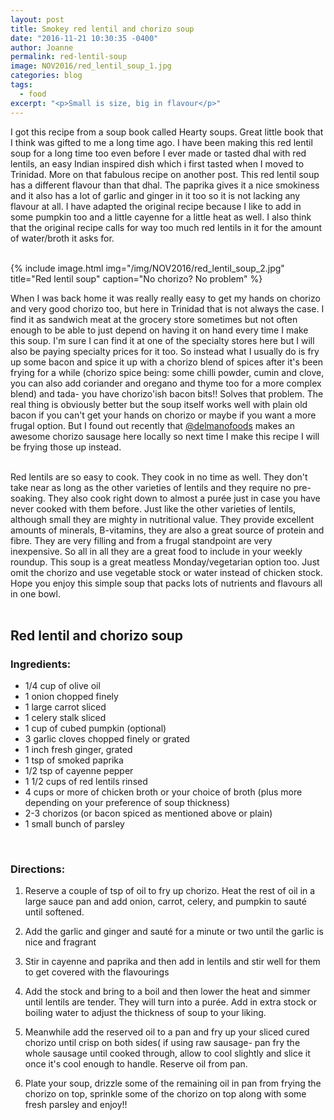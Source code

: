 ```yaml
---
layout: post
title: Smokey red lentil and chorizo soup
date: "2016-11-21 10:30:35 -0400"
author: Joanne
permalink: red-lentil-soup
image: NOV2016/red_lentil_soup_1.jpg
categories: blog
tags:
  - food
excerpt: "<p>Small is size, big in flavour</p>"
---
```


I got this recipe from a soup book called Hearty soups. Great little book that I think was gifted to me a long time ago. I have been making this red lentil soup for a long time too even before I ever made or tasted dhal with red lentils, an easy Indian inspired dish which i first tasted when I moved to Trinidad. More on that fabulous recipe on another post.  This red lentil soup has a different flavour than that dhal.  The paprika gives it a nice smokiness and it also has a lot of garlic and ginger in it too so it is not lacking any flavour at all. I have adapted the original recipe because I like to add in some  pumpkin too and a little cayenne for a little heat as well.  I also think that the original recipe calls for way too much red lentils in it for the amount of water/broth it asks for.  
<br>

{% include image.html
            img="/img/NOV2016/red_lentil_soup_2.jpg"
            title="Red lentil soup"
            caption="No chorizo? No problem" %}

When I was back home it was really really easy to get my hands on chorizo and very good chorizo too, but here in Trinidad that is not always the case.  I find it as sandwich meat at the grocery store sometimes but not often enough to be able to just depend on having it on hand every time I make this soup.  I'm sure I can find it at one of the specialty stores here but I will also be paying specialty prices for it too. So instead what I usually do is fry up some bacon and spice it up with a chorizo blend of spices after it's been frying for a while (chorizo spice being: some chilli powder, cumin and clove, you can also add coriander and oregano and thyme too for a more complex blend) and tada- you have chorizo'ish bacon bits!! Solves that problem.  The real thing is obviously better but the soup itself works well with plain old bacon if you can't get your hands on chorizo or maybe if you want a more frugal option.  But I found out recently that [@delmanofoods](https://www.instagram.com/delmanofood) makes an awesome chorizo sausage here locally so next time I make this recipe I will be frying those up instead.
<br><br>

Red lentils are so easy to cook.  They cook in no time as well. They don't take near as long as the other varieties of lentils and they require no pre-soaking. They also cook right down to almost a purée just in case you have never cooked with them before.  Just like the other varieties of lentils, although small they are mighty in nutritional value.  They provide excellent amounts of minerals, B-vitamins, they are also a great source of protein and fibre.  They are very filling and from a frugal standpoint are very inexpensive. So all in all they are a great food to include in your weekly roundup. This soup is a great meatless Monday/vegetarian option too. Just omit the chorizo and use vegetable stock or water instead of chicken stock. Hope you enjoy this simple soup that packs lots of nutrients and flavours all in one bowl.
<br><br>

## Red lentil and chorizo soup

### Ingredients:

* 1/4 cup of olive oil
* 1 onion chopped finely
* 1 large carrot sliced
* 1 celery stalk sliced
* 1 cup of cubed pumpkin (optional)
* 3 garlic cloves chopped finely or grated
* 1 inch fresh ginger, grated
* 1 tsp of smoked paprika
* 1/2 tsp of cayenne pepper
* 1 1/2 cups of red lentils rinsed
* 4 cups or more of chicken broth or your choice of broth (plus more depending on your preference of soup thickness)
* 2-3 chorizos (or bacon spiced as mentioned above or plain)
* 1 small bunch of parsley
<br>

### Directions:

1. Reserve a couple of tsp of oil to fry up chorizo. Heat the rest of oil in a large sauce pan and add onion, carrot, celery, and pumpkin to sauté until softened.

1. Add the garlic and ginger and sauté for a minute or two until the garlic is nice and fragrant

1. Stir in cayenne and paprika and then add in lentils and stir well for them to get covered with the flavourings   

1. Add the stock and bring to a boil and then lower the heat and simmer until lentils are tender. They will turn into a purée.  Add in extra stock or boiling water to adjust the thickness of soup to your liking.  

1. Meanwhile add the reserved oil to a pan and fry up your sliced cured chorizo until crisp on both sides( if using raw sausage- pan fry the whole sausage until cooked through, allow to cool slightly and slice it once it's cool enough to handle. Reserve oil from pan.

1. Plate your soup, drizzle some of the remaining oil in pan from frying the chorizo on top, sprinkle some of the chorizo on top along with some fresh parsley and enjoy!!  

